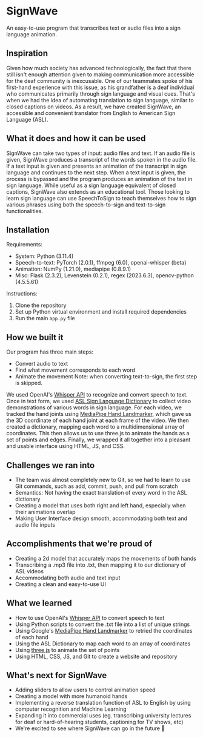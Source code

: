 # SignWave

An easy-to-use program that transcribes text or audio files into a sign language animation.

## Inspiration

Given how much society has advanced technologically, the fact that there still isn't enough attention given to making communication more accessible for the deaf community is inexcusable. One of our teammates spoke of his first-hand experience with this issue, as his grandfather is a deaf individual who communicates primarily through sign language and visual cues.  That's when we had the idea of automating translation to sign language, similar to closed captions on videos. As a result, we have created SignWave, an accessible and convenient translator from English to American Sign Language (ASL). 


## What it does and how it can be used

SignWave can take two types of input: audio files and text. If an audio file is given, SignWave produces a transcript of the words spoken in the audio file. If a text input is given and presents an animation of the transcript in sign language and continues to the next step. When a text input is given, the process is bypassed and the program produces an animation of the text in sign language. While useful as a sign language equivalent of closed captions, SignWave also extends as an educational tool. Those looking to learn sign language can use SpeechToSign to teach themselves how to sign various phrases using both the speech-to-sign and text-to-sign functionalities. 


## Installation
Requirements: 
* System: Python (3.11.4)
* Speech-to-text: PyTorch (2.0.1), ffmpeg (6.0), openai-whisper (beta) 
* Animation: NumPy (1.21.0),  mediapipe (0.8.9.1)
* Misc: Flask (2.3.2), Levenstein (0.2.1), regex (2023.6.3), opencv-python (4.5.5.61)

Instructions:
1. Clone the repository
2. Set up Python virtual environment and install required dependencies
3. Run the main ```app.py``` file

## How we built it

Our program has three main steps: 
* Convert audio to text
* Find what movement corresponds to each word
* Animate the movement
Note: when converting text-to-sign, the first step is skipped.

We used OpenAI's [Whisper API](https://openai.com/research/whisper) to recognize and convert speech to text. Once in text form, we used [ASL Sign Language Dictionary](https://www.handspeak.com/word/) to collect video demonstrations of various words in sign language. For each video, we tracked the hand joints using [MediaPipe Hand Landmarker](https://developers.google.com/mediapipe/solutions/vision/hand_landmarker), which gave us the 3D coordinate of each hand joint at each frame of the video. We then created a dictionary, mapping each word to a multidimensional array of coordinates. This then allows us to use three.js to animate the hands as a set of points and edges. Finally, we wrapped it all together into a pleasant and usable interface using HTML, JS, and CSS. 

## Challenges we ran into

* The team was almost completely new to Git, so we had to learn to use Git commands, such as add, commit, push, and pull from scratch
* Semantics: Not having the exact translation of every word in the ASL dictionary
* Creating a model that uses both right and left hand, especially when their animations overlap
* Making User Interface design smooth, accommodating both text and audio file inputs

## Accomplishments that we're proud of

* Creating a 2d model that accurately maps the movements of both hands
* Transcribing a .mp3 file into .txt, then mapping it to our dictionary of ASL videos
* Accommodating both audio and text input
* Creating a clean and easy-to-use UI

## What we learned

* How to use OpenAI's [Whisper API]() to convert speech to text
* Using Python scripts to convert the .txt file into a list of unique strings
* Using Google's [MediaPipe Hand Landmarker](https://www.handspeak.com/word/) to retried the coordinates of each hand
* Using the ASL Dictionary to map each word to an array of coordinates
* Using [three.js](https://threejs.org/) to animate the set of points
* Using HTML, CSS, JS, and Git to create a website and repository

## What's next for SignWave
* Adding sliders to allow users to control animation speed
* Creating a model with more humanoid hands
* Implementing a reverse translation function of ASL to English by using computer recognition and Machine Learning
* Expanding it into commercial uses (eg. transcribing university lectures for deaf or hard-of-hearing students, captioning for TV shows, etc)
* We're excited to see where SignWave can go in the future 👋
